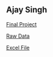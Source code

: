 Ajay Singh
------------

[Final Project](https://asingh1231.github.io/Stat_184/NBA_Players.html)

[Raw Data](https://asingh1231.github.io/Stat_184/Nba_Data_final.csv)

[Excel File](https://asingh1231.github.io/Stat_184/Nba_Data_final.xlsx)



